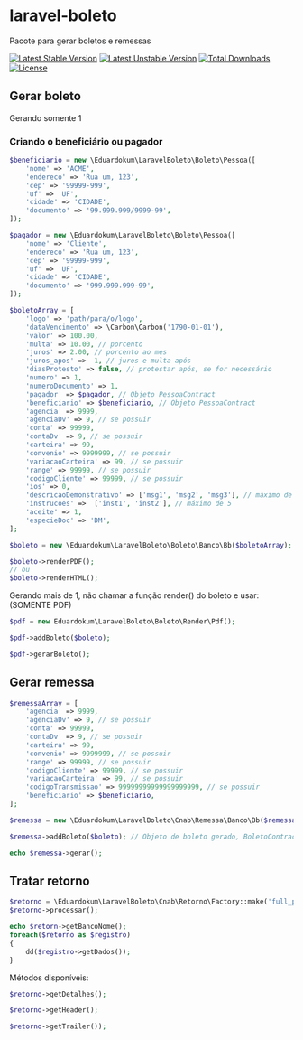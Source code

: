 # laravel-boleto
Pacote para gerar boletos e remessas

[![Latest Stable Version](https://poser.pugx.org/eduardokum/laravel-boleto/version)](https://packagist.org/packages/eduardokum/laravel-boleto) 
[![Latest Unstable Version](https://poser.pugx.org/eduardokum/laravel-boleto/v/unstable)](//packagist.org/packages/eduardokum/laravel-boleto) 
[![Total Downloads](https://poser.pugx.org/eduardokum/laravel-boleto/downloads)](https://packagist.org/packages/eduardokum/laravel-boleto)
[![License](https://poser.pugx.org/eduardokum/laravel-boleto/license)](https://packagist.org/packages/eduardokum/laravel-boleto)

## Gerar boleto

Gerando somente 1

### Criando o beneficiário ou pagador

```php
$beneficiario = new \Eduardokum\LaravelBoleto\Boleto\Pessoa([
    'nome' => 'ACME',
    'endereco' => 'Rua um, 123',
    'cep' => '99999-999',
    'uf' => 'UF',
    'cidade' => 'CIDADE',
    'documento' => '99.999.999/9999-99',
]);

$pagador = new \Eduardokum\LaravelBoleto\Boleto\Pessoa([
    'nome' => 'Cliente',
    'endereco' => 'Rua um, 123',
    'cep' => '99999-999',
    'uf' => 'UF',
    'cidade' => 'CIDADE',
    'documento' => '999.999.999-99',
]);
```

```php
$boletoArray = [
	'logo' => 'path/para/o/logo',
	'dataVencimento' => \Carbon\Carbon('1790-01-01'),
	'valor' => 100.00,
	'multa' => 10.00, // porcento
	'juros' => 2.00, // porcento ao mes
	'juros_apos' =>  1, // juros e multa após
	'diasProtesto' => false, // protestar após, se for necessário
	'numero' => 1,
	'numeroDocumento' => 1,
	'pagador' => $pagador, // Objeto PessoaContract
	'beneficiario' => $beneficiario, // Objeto PessoaContract
	'agencia' => 9999,
	'agenciaDv' => 9, // se possuir
	'conta' => 99999,
	'contaDv' => 9, // se possuir
	'carteira' => 99,
	'convenio' => 9999999, // se possuir
	'variacaoCarteira' => 99, // se possuir
	'range' => 99999, // se possuir
	'codigoCliente' => 99999, // se possuir
	'ios' => 0,
	'descricaoDemonstrativo' => ['msg1', 'msg2', 'msg3'], // máximo de 5
	'instrucoes' =>  ['inst1', 'inst2'], // máximo de 5
	'aceite' => 1,
	'especieDoc' => 'DM',
];

$boleto = new \Eduardokum\LaravelBoleto\Boleto\Banco\Bb($boletoArray);

$boleto->renderPDF();
// ou
$boleto->renderHTML();

```


Gerando mais de 1, não chamar a função render() do boleto e usar: (SOMENTE PDF)

```php
$pdf = new Eduardokum\LaravelBoleto\Boleto\Render\Pdf();

$pdf->addBoleto($boleto);

$pdf->gerarBoleto();
```

## Gerar remessa

```php
$remessaArray = [
	'agencia' => 9999,
	'agenciaDv' => 9, // se possuir
	'conta' => 99999,
	'contaDv' => 9, // se possuir
	'carteira' => 99,
	'convenio' => 9999999, // se possuir
	'range' => 99999, // se possuir
	'codigoCliente' => 99999, // se possuir
	'variacaoCarteira' => 99, // se possuir
	'codigoTransmissao' => 99999999999999999999, // se possuir
	'beneficiario' => $beneficiario,
];

$remessa = new \Eduardokum\LaravelBoleto\Cnab\Remessa\Banco\Bb($remessaArray);

$remessa->addBoleto($boleto); // Objeto de boleto gerado, BoletoContract

echo $remessa->gerar();
```

## Tratar retorno

```php
$retorno = \Eduardokum\LaravelBoleto\Cnab\Retorno\Factory::make('full_path_arquivo_retorno');
$retorno->processar();

echo $retorn->getBancoNome();
foreach($retorno as $registro)
{
	dd($registro->getDados());
}
```

Métodos disponíveis:

```php
$retorno->getDetalhes();

$retorno->getHeader();

$retorno->getTrailer());
```